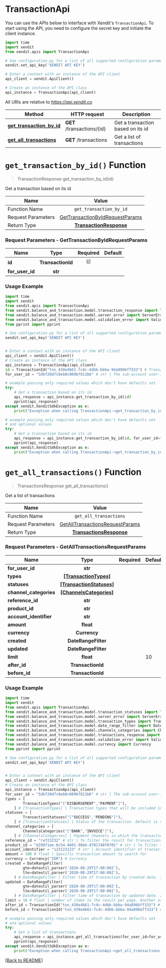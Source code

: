 # TransactionApi


You can use the APIs below to interface with Xendit's `TransactionApi`.
To start using the API, you need to configure the secret key and initiate the client instance.

```python
import time
import xendit
from xendit.apis import TransactionApi

# See configuration.py for a list of all supported configuration parameters.
xendit.set_api_key('XENDIT API KEY')

# Enter a context with an instance of the API client
api_client = xendit.ApiClient()

# Create an instance of the API class
api_instance = TransactionApi(api_client)
```

All URIs are relative to *https://api.xendit.co*

| Method | HTTP request | Description |
| ------------- | ------------- | ------------- |
| [**get_transaction_by_id**](TransactionApi.md#get_transaction_by_id-function) | **GET** /transactions/{id} | Get a transaction based on its id |
| [**get_all_transactions**](TransactionApi.md#get_all_transactions-function) | **GET** /transactions | Get a list of transactions |


# `get_transaction_by_id()` Function
> TransactionResponse get_transaction_by_id(id)

Get a transaction based on its id

| Name          |    Value 	     |
|--------------------|:-------------:|
| Function Name | `get_transaction_by_id` |
| Request Parameters  |  [GetTransactionByIdRequestParams](#request-parameters--GetTransactionByIdRequestParams)	 |
| Return Type  | [**TransactionResponse**](balance_and_transaction/TransactionResponse.md) |

### Request Parameters - GetTransactionByIdRequestParams

| Name | Type | Required | Default |
|-------------|:-------------:|:-------------:|-------------|
| **id** | **TransactionId** | ☑️ | |
| **for_user_id** | **str**| |  |

### Usage Example
```python
import time
import xendit
from xendit.apis import TransactionApi
from xendit.balance_and_transaction.model.transaction_response import TransactionResponse
from xendit.balance_and_transaction.model.server_error import ServerError
from xendit.balance_and_transaction.model.validation_error import ValidationError
from pprint import pprint

# See configuration.py for a list of all supported configuration parameters.
xendit.set_api_key('XENDIT API KEY')


# Enter a context with an instance of the API client
api_client = xendit.ApiClient()
# Create an instance of the API class
api_instance = TransactionApi(api_client)
id = TransactionId("txn_438e4b61-7c4c-4dbb-bbba-94a896bff333") # TransactionId 
for_user_id = "5dbf20d7c8eb0c0896f811b6" # str | The sub-account user-id that you want to make this transaction for. This header is only used if you have access to xenPlatform. See xenPlatform for more information

# example passing only required values which don't have defaults set
try:
    # Get a transaction based on its id
    api_response = api_instance.get_transaction_by_id(id)
    pprint(api_response)
except xendit.XenditSdkException as e:
    print("Exception when calling TransactionApi->get_transaction_by_id: %s\n" % e)

# example passing only required values which don't have defaults set
# and optional values
try:
    # Get a transaction based on its id
    api_response = api_instance.get_transaction_by_id(id, for_user_id=for_user_id)
    pprint(api_response)
except xendit.XenditSdkException as e:
    print("Exception when calling TransactionApi->get_transaction_by_id: %s\n" % e)
```

# `get_all_transactions()` Function
> TransactionsResponse get_all_transactions()

Get a list of transactions

| Name          |    Value 	     |
|--------------------|:-------------:|
| Function Name | `get_all_transactions` |
| Request Parameters  |  [GetAllTransactionsRequestParams](#request-parameters--GetAllTransactionsRequestParams)	 |
| Return Type  | [**TransactionsResponse**](balance_and_transaction/TransactionsResponse.md) |

### Request Parameters - GetAllTransactionsRequestParams

| Name | Type | Required | Default |
|-------------|:-------------:|:-------------:|-------------|
| **for_user_id** | **str**| |  |
| **types** | [**[TransactionTypes]**](balance_and_transaction/TransactionTypes.md)| |  |
| **statuses** | [**[TransactionStatuses]**](balance_and_transaction/TransactionStatuses.md)| |  |
| **channel_categories** | [**[ChannelsCategories]**](balance_and_transaction/ChannelsCategories.md)| |  |
| **reference_id** | **str**| |  |
| **product_id** | **str**| |  |
| **account_identifier** | **str**| |  |
| **amount** | **float**| |  |
| **currency** | **Currency**| |  |
| **created** | **DateRangeFilter**| |  |
| **updated** | **DateRangeFilter**| |  |
| **limit** | **float**| | 10 |
| **after_id** | **TransactionId**| |  |
| **before_id** | **TransactionId**| |  |

### Usage Example
```python
import time
import xendit
from xendit.apis import TransactionApi
from xendit.balance_and_transaction.model.transaction_statuses import TransactionStatuses
from xendit.balance_and_transaction.model.server_error import ServerError
from xendit.balance_and_transaction.model.transaction_types import TransactionTypes
from xendit.balance_and_transaction.model.date_range_filter import DateRangeFilter
from xendit.balance_and_transaction.model.channels_categories import ChannelsCategories
from xendit.balance_and_transaction.model.transactions_response import TransactionsResponse
from xendit.balance_and_transaction.model.validation_error import ValidationError
from xendit.balance_and_transaction.model.currency import Currency
from pprint import pprint

# See configuration.py for a list of all supported configuration parameters.
xendit.set_api_key('XENDIT API KEY')


# Enter a context with an instance of the API client
api_client = xendit.ApiClient()
# Create an instance of the API class
api_instance = TransactionApi(api_client)
for_user_id = "5dbf20d7c8eb0c0896f811b6" # str | The sub-account user-id that you want to make this transaction for. This header is only used if you have access to xenPlatform. See xenPlatform for more information
types = [
        TransactionTypes("["DISBURSEMENT","PAYMENT"]"),
    ] # [TransactionTypes] | Transaction types that will be included in the result. Default is to include all transaction types
statuses = [
        TransactionStatuses("["SUCCESS","PENDING"]"),
    ] # [TransactionStatuses] | Status of the transaction. Default is to include all status.
channel_categories = [
        ChannelsCategories("["BANK","INVOICE"]"),
    ] # [ChannelsCategories] | Payment channels in which the transaction is carried out. Default is to include all channels.
reference_id = "ref23232" # str | To filter the result for transactions with matching reference given (case sensitive)
product_id = "d290f1ee-6c54-4b01-90e6-d701748f0701" # str | To filter the result for transactions with matching product_id (a.k.a payment_id) given (case sensitive)
account_identifier = "123123123" # str | Account identifier of transaction. The format will be different from each channel. For example, on `BANK` channel it will be account number and on `CARD` it will be masked card number.
amount = 100 # float | Specific transaction amount to search for
currency = Currency("IDR") # Currency 
created = DateRangeFilter(
        gte=dateutil_parser('2020-08-29T17:00:00Z'),
        lte=dateutil_parser('2020-08-29T17:00:00Z'),
    ) # DateRangeFilter | Filter time of transaction by created date. If not specified will list all dates.
updated = DateRangeFilter(
        gte=dateutil_parser('2020-08-29T17:00:00Z'),
        lte=dateutil_parser('2020-08-29T17:00:00Z'),
    ) # DateRangeFilter | Filter time of transaction by updated date. If not specified will list all dates.
limit = 10 # float | number of items in the result per page. Another name for \"results_per_page\"
after_id = TransactionId("txn_438e4b61-7c4c-4dbb-bbba-94a896bff333") # TransactionId 
before_id = TransactionId("txn_438e4b61-7c4c-4dbb-bbba-94a896bff333") # TransactionId 

# example passing only required values which don't have defaults set
# and optional values
try:
    # Get a list of transactions
    api_response = api_instance.get_all_transactions(for_user_id=for_user_id, types=types, statuses=statuses, channel_categories=channel_categories, reference_id=reference_id, product_id=product_id, account_identifier=account_identifier, amount=amount, currency=currency, created=created, updated=updated, limit=limit, after_id=after_id, before_id=before_id)
    pprint(api_response)
except xendit.XenditSdkException as e:
    print("Exception when calling TransactionApi->get_all_transactions: %s\n" % e)
```


[[Back to README]](../README.md)
